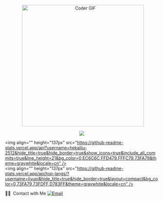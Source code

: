 <p align="center"> 
   <img src="https://media.giphy.com/media/SWoSkN6DxTszqIKEqv/giphy.gif" alt="Coder GIF" width="400" align="center"> 
</p>

<p align="center">
  <a href="https://github.com/hekailiu-2512">
    <img src="https://github-readme-stats.vercel.app/api?username=hekailiu-2512&count_private=true&layout=default&show_icons=true&&include_all_commits=true&bg_color=30,000000,757575&text_color=409D93&theme=tokyonight" />
  </a>
</p>

<img align="" height="137px" src="https://github-readme-stats.vercel.app/api?username=hekailiu-2512&hide_title=true&hide_border=true&show_icons=true&include_all_commits=true&line_height=21&bg_color=0,EC6C6C,FFD479,FFFC79,73FA79&theme=graywhite&locale=cn" /><img align="" height="137px" src="https://github-readme-stats.vercel.app/api/top-langs/?username=liyupi&hide_title=true&hide_border=true&layout=compact&bg_color=0,73FA79,73FDFF,D783FF&theme=graywhite&locale=cn" />

</p>
🤝🏻 &nbsp;Contact with Me
<a href="hekailiu@foxmail.com"><img alt="Email" src="https://img.shields.io/badge/Email-hekailiu@foxmail.com-blue?style=flat-square&logo=gmail" /> 
</a>